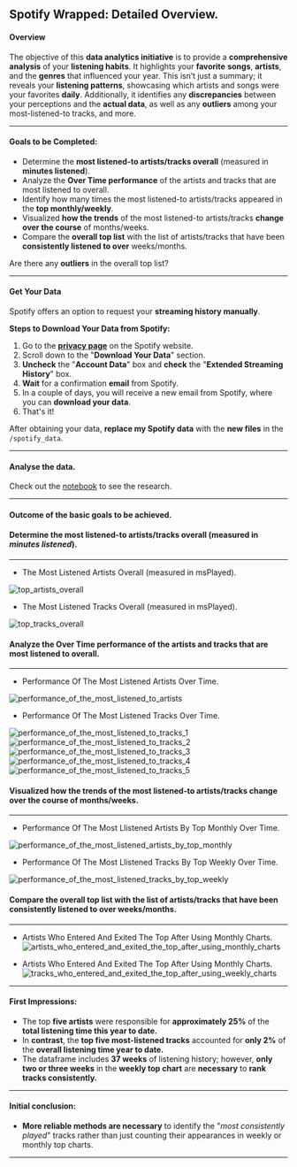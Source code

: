 ## **Spotify Wrapped: Detailed Overview.**

#### **Overview**

The objective of this **data analytics initiative** is to provide a **comprehensive analysis** of your **listening habits**. It highlights your **favorite** **songs**, **artists**, and the **genres** that influenced your year. This isn’t just a summary; it reveals your **listening patterns**, showcasing which artists and songs were your favorites **daily**. Additionally, it identifies any **discrepancies** between your perceptions and the **actual data**, as well as any **outliers** among your most-listened-to tracks, and more.

---


#### **Goals to be Completed:**

- Determine the **most listened-to artists/tracks overall** (measured in **minutes listened**).
- Analyze the **Over Time performance** of the artists and tracks that are most listened to overall.
- Identify how many times the most listened-to artists/tracks appeared in the **top monthly/weekly**.
- Visualized **how the trends** of the most listened-to artists/tracks **change over the course** of months/weeks.
- Compare the **overall top list** with the list of artists/tracks that have been **consistently listened to over** weeks/months. 

Are there any **outliers** in the overall top list?

---

#### **Get Your Data**

Spotify offers an option to request your **streaming history manually**.

**Steps to Download Your Data from Spotify:**

1. Go to the **[privacy page](https://www.spotify.com/ar/account/privacy/)** on the Spotify website.
2. Scroll down to the "**Download Your Data**" section.
3. **Uncheck** the "**Account Data**" box and **check** the "**Extended Streaming History**" box.
4. **Wait** for a confirmation **email** from Spotify.
5. In a couple of days, you will receive a new email from Spotify, where you can **download your data**.
6. That's it!

After obtaining your data, **replace my Spotify data** with the **new files** in the `/spotify_data`.

---


#### **Analyse the data.**

Check out the [notebook](https://) to see the research.

---

#### **Outcome of the basic goals to be achieved.**


#### **Determine the most listened-to artists/tracks overall (measured in *minutes listened*).**

---

- The Most Listened Artists Overall (measured in msPlayed).

![top_artists_overall](resources/top_artists_overall.png)

- The Most Listened Tracks Overall (measured in msPlayed).

![top_tracks_overall](resources/top_tracks_overall.png)


#### **Analyze the Over Time performance of the artists and tracks that are most listened to overall.**

---

- Performance Of The Most Listened Artists Over Time.

![performance_of_the_most_listened_to_artists](resources/performance_of_the_most_listened_to_artists.png)

- Performance Of The Most Listened Tracks Over Time.

![performance_of_the_most_listened_to_tracks_1](resources/performance_of_the_most_listened_to_tracks_1.png)
![performance_of_the_most_listened_to_tracks_2](resources/performance_of_the_most_listened_to_tracks_2.png)
![performance_of_the_most_listened_to_tracks_3](resources/performance_of_the_most_listened_to_tracks_3.png)
![performance_of_the_most_listened_to_tracks_4](resources/performance_of_the_most_listened_to_tracks_4.png)
![performance_of_the_most_listened_to_tracks_5](resources/performance_of_the_most_listened_to_tracks_5.png)

#### **Visualized how the trends of the most listened-to artists/tracks change over the course of months/weeks.**

---

- Performance Of The Most Llistened Artists By Top Monthly Over Time.

![performance_of_the_most_listened_artists_by_top_monthly](resources/performance_of_the_most_listened_artists_by_top_monthly.png)

- Performance Of The Most Llistened Tracks By Top Weekly Over Time.

![performance_of_the_most_listened_tracks_by_top_weekly](resources/performance_of_the_most_listened_tracks_by_top_weekly.png)

#### **Compare the overall top list with the list of artists/tracks that have been consistently listened to over weeks/months.** 

---

- Artists Who Entered And Exited The Top After Using Monthly Charts.
![artists_who_entered_and_exited_the_top_after_using_monthly_charts](resources/artists_who_entered_and_exited_the_top_after_using_monthly_charts.png)

- Artists Who Entered And Exited The Top After Using Monthly Charts.
![tracks_who_entered_and_exited_the_top_after_using_weekly_charts](resources/tracks_who_entered_and_exited_the_top_after_using_weekly_charts.png)


---

#### **First Impressions**:

- The top **five artists** were responsible for **approximately 25%** of the **total listening time this year to date.**
- In **contrast**, the **top five most-listened tracks** accounted for **only 2%** of the **overall listening time year to date.**
- The dataframe includes **37 weeks** of listening history; however, **only two or three weeks** in the **weekly top chart** are **necessary** to **rank tracks consistently.**

---

#### **Initial conclusion**: 

- **More reliable methods are necessary** to identify the "*most consistently played*" tracks rather than just counting their appearances in weekly or monthly top charts.

---